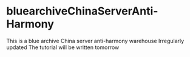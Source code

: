 # bluearchiveChinaServerAnti-Harmony
This is a blue archive China server anti-harmony warehouse
Irregularly updated
The tutorial will be written tomorrow
